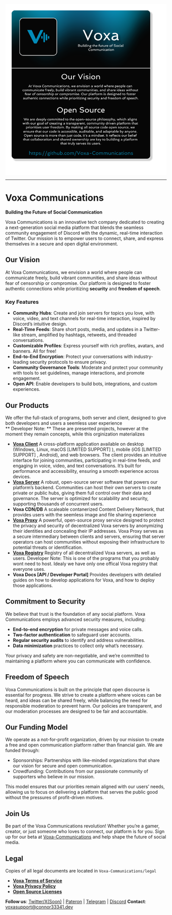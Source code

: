 <p><img align="center" src="card.png"></p>

---

# Voxa Communications

**Building the Future of Social Communication**

Voxa Communications is an innovative tech company dedicated to creating a next-generation social media platform that blends the seamless community engagement of Discord with the dynamic, real-time interaction of Twitter. Our mission is to empower users to connect, share, and express themselves in a secure and open digital environment.

## Our Vision
At Voxa Communications, we envision a world where people can communicate freely, build vibrant communities, and share ideas without fear of censorship or compromise. Our platform is designed to foster authentic connections while prioritizing **security** and **freedom of speech**.

### Key Features
- **Community Hubs**: Create and join servers for topics you love, with voice, video, and text channels for real-time interaction, inspired by Discord’s intuitive design.
- **Real-Time Feeds**: Share short posts, media, and updates in a Twitter-like stream, amplified by hashtags, retweets, and threaded conversations.
- **Customizable Profiles**: Express yourself with rich profiles, avatars, and banners. All for free!
- **End-to-End Encryption**: Protect your conversations with industry-leading security protocols to ensure privacy.
- **Community Governance Tools**:  Moderate and protect your community with tools to set guidelines, manage interactions, and promote engagement.
- **Open API**: Enable developers to build bots, integrations, and custom experiences.

## Our Products
We offer the full-stack of programs, both server and client, designed to give both developers and users a seemless user experience \
** Developer Note: ** These are presented projects, however at the moment they remain concepts, while this orginization materializes
 - **[Voxa Client](https://github.com/Voxa-Communications/VoxaCommunications-Client)** A cross-platform application available on desktop (Windows, Linux, macOS [LIMITED SUPPORT] ), mobile (iOS [LIMITED SUPPORT] , Android), and web browsers. The client provides an intuitive interface for joining communities, participating in real-time feeds, and engaging in voice, video, and text conversations. It’s built for performance and accessibility, ensuring a smooth experience across devices.
 - **[Voxa Server](https://github.com/Voxa-Communications/VoxaCommunications-Server)** A robust, open-source server software that powers our platform’s backend. Communities can host their own servers to create private or public hubs, giving them full control over their data and governance. The server is optimized for scalability and security, supporting thousands of concurrent users.
 - **Voxa CDN/DB** A scaleable contanerized Content Delivery Network, that provides users with the seemless image and file sharing experience
 - **[Voxa Proxy](https://github.com/Voxa-Communications/VoxaCommunications-Proxy)** A powerful, open-source proxy service designed to protect the privacy and security of decentralized Voxa servers by anonymizing their identities and concealing their IP addresses. Voxa Proxy serves as a secure intermediary between clients and servers, ensuring that server operators can host communities without exposing their infrastructure to potential threats or identification.
 - **[Voxa Registry](https://github.com/Voxa-Communications/VoxaCommunications-Registry)** Registry of all decentralized Voxa servers, as well as users. Developer Note: This is one of the programs that you probably wont need to host. Idealy we have only one offical Voxa registry that everyone uses.
 - **Voxa Docs [API / Developer Portal]** Provides developers with detalied guides on how to develop applications for Voxa, and how to deploy those applications.

## Commitment to Security
We believe that trust is the foundation of any social platform. Voxa Communications employs advanced security measures, including:
- **End-to-end encryption** for private messages and voice calls.
- **Two-factor authentication** to safeguard user accounts.
- **Regular security audits** to identify and address vulnerabilities.
- **Data minimization** practices to collect only what’s necessary.

Your privacy and safety are non-negotiable, and we’re committed to maintaining a platform where you can communicate with confidence.

## Freedom of Speech
Voxa Communications is built on the principle that open discourse is essential for progress. We strive to create a platform where voices can be heard, and ideas can be shared freely, while balancing the need for responsible moderation to prevent harm. Our policies are transparent, and our moderation processes are designed to be fair and accountable.

## Our Funding Model
We operate as a not-for-profit organization, driven by our mission to create a free and open communication platform rather than financial gain. We are funded through:
 - Sponsorships: Partnerships with like-minded organizations that share our vision for secure and open communication.
 - Crowdfunding: Contributions from our passionate community of supporters who believe in our mission.

This model ensures that our priorities remain aligned with our users’ needs, allowing us to focus on delivering a platform that serves the public good without the pressures of profit-driven motives.

## Join Us
Be part of the Voxa Communications revolution! Whether you’re a gamer, creator, or just someone who loves to connect, our platform is for you. Sign up for our beta at [Voxa-Communications](https://voxa-communications.github.io) and help shape the future of social media.

## Legal
Copies of all legal documents are located in `Voxa-Communications/legal`
 - **[Voxa Terms of Service](https://github.com/Voxa-Communications/legal/raw/refs/heads/main/documents/TOS.txt)**
 - **[Voxa Privacy Policy](https://github.com/Voxa-Communications/legal/raw/refs/heads/main/documents/PrivacyPolicy.txt)**
 - **[Open Source Licenses]()**

**Follow us**: [Twitter/X(Soon)](https://twitter.com/---) | [Pateron](https://patreon.com/VoxaCommunications) | [Telegram](https://t.me/voxacommunications) | [Discord](https://discord.gg/EDtPX5E4D4)
**Contact**: voxasupport@connor33341.dev
